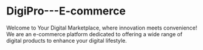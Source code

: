 # DigiPro---E-commerce
Welcome to Your Digital Marketplace, where innovation meets convenience! We are an e-commerce platform dedicated to offering a wide range of digital products to enhance your digital lifestyle.
